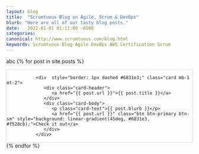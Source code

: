 ```yaml
---
layout: blog
title:  "Scrumtuous Blog on Agile, Scrum & DevOps"
blurb: "Here are all of our tasty blog posts."
date:   2022-01-01 01:11:00 -0500
categories: 
canonical: http://www.scrumtuous.com/blog.html
keywords: Scrumtuous Blog Agile DevOps AWS Certification Scrum
---
```

abc
{% for post in site.posts %}			
<div style="border: 1px solid #DEDEDE;" class=" col-12 col-sm-12  col-md-6 col-lg-4 mb-1 mt-1">

               
               <div  style="border: 1px dashed #6831e3;" class="card mb-1 mt-2">
                  <div class="card-header">
                     <a href="{{ post.url }}">{{ post.title }}</a>
                  </div>
                  <div class="card-body">
                     <p class="card-text">{{ post.blurb }}</p>
                     <a href="{{ post.url }}" class="btn btn-primary btn-sm" style="background: linear-gradient(45deg, #6831e3, #f528cb);">Check it out</a>
                  </div>
               </div>
               



</div>
{% endfor %}
